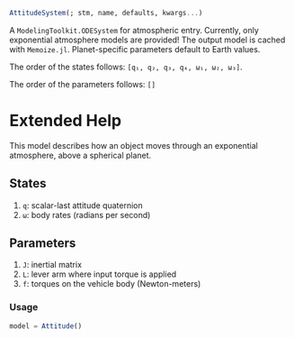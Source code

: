 ```julia
AttitudeSystem(; stm, name, defaults, kwargs...)

```

A `ModelingToolkit.ODESystem` for atmospheric entry. Currently, only exponential atmosphere models are provided! The output model is cached with `Memoize.jl`. Planet-specific parameters default to Earth values.

The order of the states follows: `[q₁, q₂, q₃, q₄, ω₁, ω₂, ω₃]`.

The order of the parameters follows: `[]`

# Extended Help

This model describes how an object moves through an exponential atmosphere, above a spherical planet.

## States

1. `q`: scalar-last attitude quaternion
2. `ω`: body rates (radians per second)

## Parameters

1. `J`: inertial matrix
2. `L`: lever arm where input torque is applied
3. `f`: torques on the vehicle body (Newton-meters)

### Usage

```julia
model = Attitude()
```
